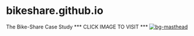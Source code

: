 # bikeshare.github.io
The Bike-Share Case Study        *** CLICK IMAGE TO VISIT ***
[![bg-masthead](https://user-images.githubusercontent.com/65633642/171036878-988b0c43-a453-4331-b793-7ae8bd11995a.jpg)][1] 

[1]: https://datagig.github.io/bikeshare/
